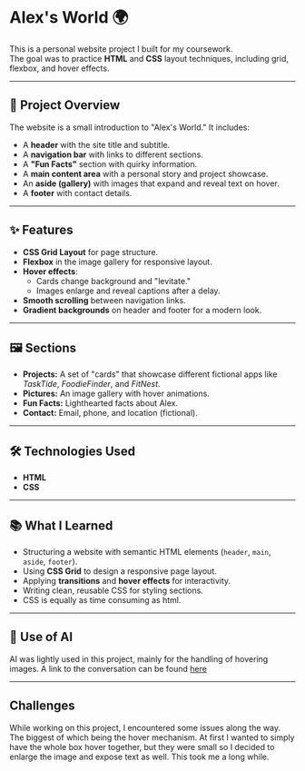 # Alex's World 🌍

This is a personal website project I built for my coursework.  
The goal was to practice **HTML** and **CSS** layout techniques, including grid, flexbox, and hover effects.  

---

## 📖 Project Overview
The website is a small introduction to "Alex's World." It includes:
- A **header** with the site title and subtitle.
- A **navigation bar** with links to different sections.
- A **"Fun Facts"** section with quirky information.
- A **main content area** with a personal story and project showcase.
- An **aside (gallery)** with images that expand and reveal text on hover.
- A **footer** with contact details.

---

## ✨ Features
- **CSS Grid Layout** for page structure.
- **Flexbox** in the image gallery for responsive layout.
- **Hover effects**:
  - Cards change background and "levitate."
  - Images enlarge and reveal captions after a delay.
- **Smooth scrolling** between navigation links.
- **Gradient backgrounds** on header and footer for a modern look.

---

## 🖼️ Sections
- **Projects:** A set of "cards" that showcase different fictional apps like *TaskTide*, *FoodieFinder*, and *FitNest*.  
- **Pictures:** An image gallery with hover animations.  
- **Fun Facts:** Lighthearted facts about Alex.  
- **Contact:** Email, phone, and location (fictional).  

---

## 🛠️ Technologies Used
- **HTML**
- **CSS**

---

## 📚 What I Learned
- Structuring a website with semantic HTML elements (`header`, `main`, `aside`, `footer`).
- Using **CSS Grid** to design a responsive page layout.
- Applying **transitions** and **hover effects** for interactivity.
- Writing clean, reusable CSS for styling sections.
- CSS is equally as time consuming as html.

---

## 📌 Use of AI
AI was lightly used in this project, mainly for the handling of hovering images. A link to the conversation can be found [here](https://chatgpt.com/share/68bb3a2b-88bc-8007-93df-9c6f970af1f9)
 

---

## Challenges
While working on this project, I encountered some issues along the way. The biggest of which being the hover mechanism. At first I wanted to simply have the whole box hover together, but they were small so I decided to enlarge the image and expose text as well. This took me a long while.
